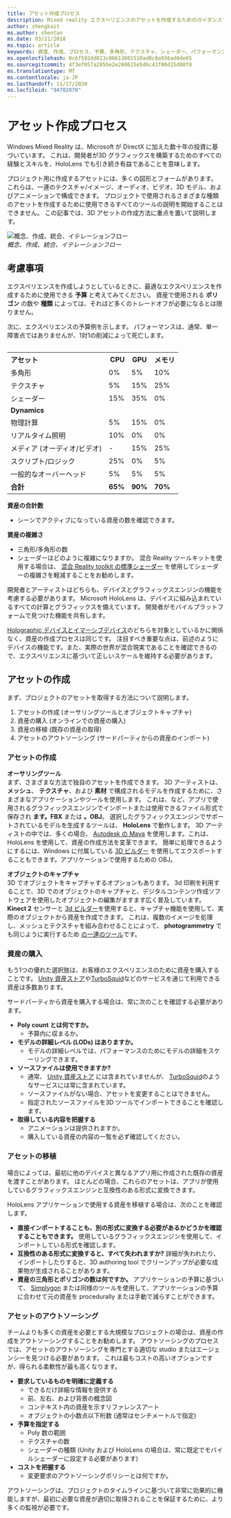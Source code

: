 ```yaml
---
title: アセット作成プロセス
description: Mixed reality エクスペリエンスのアセットを作成するためのガイダンスです。
author: shengkait
ms.author: shentan
ms.date: 03/21/2018
ms.topic: article
keywords: 資産、作成、プロセス、予算、多角形、テクスチャ、シェーダー、パフォーマンス、mixed reality ヘッドセット、windows mixed reality ヘッドセット、virtual reality ヘッドセット、HoloLens、MRTK、Mixed Reality Toolkit、assets
ms.openlocfilehash: 0c6f592dd813c06613801510ad8c8a936ad0de65
ms.sourcegitcommit: 4f3ef057a285be2e260615e5d6c41f00d15d08f8
ms.translationtype: MT
ms.contentlocale: ja-JP
ms.lasthandoff: 11/17/2020
ms.locfileid: "94702878"
---
```

# <a name="asset-creation-process"></a>アセット作成プロセス

Windows Mixed Reality は、Microsoft が DirectX に加えた数十年の投資に基づいています。 これは、開発者が3D グラフィックスを構築するためのすべての経験とスキルを、HoloLens でも引き続き有益であることを意味します。

プロジェクト用に作成するアセットには、多くの図形とフォームがあります。 これらは、一連のテクスチャ/イメージ、オーディオ、ビデオ、3D モデル、およびアニメーションで構成できます。 プロジェクトで使用されるさまざまな種類のアセットを作成するために使用できるすべてのツールの説明を開始することはできません。 この記事では、3D アセットの作成方法に重点を置いて説明します。

![概念、作成、統合、イテレーションフロー](images/concept-creation-integration-iteration-flow-640px.jpg)<br>
*概念、作成、統合、イテレーションフロー*

## <a name="things-to-consider"></a>考慮事項

エクスペリエンスを作成しようとしているときに、最適なエクスペリエンスを作成するために使用できる **予算** と考えてみてください。 資産で使用される **ポリゴン** の数や **種類** によっては、それほど多くのトレードオフが必要になるとは限りません。

次に、エクスペリエンスの予算例を示します。 パフォーマンスは、通常、単一障害点ではありませんが、1対1の削減によって死亡します。
<br>

<table style="float:right; margin-left: 10px;">
<tr>
<th style="text-align:left;"><b>アセット</b></th><th style="text-align:right;"> CPU</th><th> GPU</th><th> メモリ</th>
</tr><tr>
<td> 多角形</td><td> 0%</td><td> 5%</td><td> 10%</td>
</tr><tr>
<td> テクスチャ</td><td> 5%</td><td> 15%</td><td>25%</td>
</tr><tr>
<td> シェーダー</td><td> 15%</td><td> 35%</td><td> 0%</td>
</tr><tr>
<td> <b>Dynamics</b></td><td></td><td></td><td></td>
</tr><tr>
<td> 物理計算</td><td> 5%</td><td> 15%</td><td> 0%</td>
</tr><tr>
<td> リアルタイム照明</td><td> 10%</td><td> 0%</td><td> 0%</td>
</tr><tr>
<td> メディア (オーディオ/ビデオ)</td><td> -</td><td> 15%</td><td> 25%</td>
</tr><tr>
<td> スクリプト/ロジック</td><td> 25%</td><td> 0%</td><td> 5%</td>
</tr><tr>
<td> 一般的なオーバーヘッド</td><td> 5%</td><td> 5%</td><td> 5%</td>
</tr><tr>
<td> <b>合計</b></td><td> <b>65%</b></td><td> <b>90%</b></td><td> <b>70%</b></td>
</tr>
</table>

**資産の合計数**
* シーンでアクティブになっている資産の数を確認できます。

**資産の複雑さ**
* 三角形/多角形の数
* シェーダーはどのように複雑になりますか。 混合 Reality ツールキットを使用する場合は、 [混合 Reality toolkit の標準シェーダー](https://github.com/microsoft/MixedRealityToolkit-Unity/blob/mrtk_release/Documentation/README_MRTKStandardShader.md) を使用してシェーダーの複雑さを軽減することをお勧めします。

開発者とアーティストはどちらも、デバイスとグラフィックスエンジンの機能を考慮する必要があります。 Microsoft HoloLens は、デバイスに組み込まれているすべての計算とグラフィックスを備えています。 開発者がモバイルプラットフォームで見つけた機能を共有します。

[Holographic デバイスとイマーシブデバイス](../discover/mixed-reality.md#the-mixed-reality-spectrum)のどちらを対象としているかに関係なく、資産の作成プロセスは同じです。 注目すべき重要な点は、前述のようにデバイスの機能です。また、実際の世界が混合現実であることを確認できるので、エクスペリエンスに基づいて正しいスケールを維持する必要があります。

## <a name="authoring-assets"></a>アセットの作成

まず、プロジェクトのアセットを取得する方法について説明します。
1. アセットの作成 (オーサリングツールとオブジェクトキャプチャ)
2. 資産の購入 (オンラインでの資産の購入)
3. 資産の移植 (既存の資産の取得)
4. アセットのアウトソーシング (サードパーティからの資産のインポート)

### <a name="creating-assets"></a>アセットの作成

**オーサリングツール**<br>
まず、さまざまな方法で独自のアセットを作成できます。 3D アーティストは、 **メッシュ**、 **テクスチャ**、および **素材** で構成されるモデルを作成するために、さまざまなアプリケーションやツールを使用します。 これは、など、アプリで使用されるグラフィックスエンジンでインポートまたは使用できるファイル形式で保存され **ます。FBX** または **。OBJ**。 選択したグラフィックスエンジンでサポートされているモデルを生成するツールは、 **HoloLens** で動作します。 3D アーティストの中では、多くの場合、 [Autodesk の Maya](https://www.youtube.com/watch?v=q0K3n0Gf8mA) を使用します。これは、HoloLens を使用して、資産の作成方法を変革できます。 簡単に処理できるようにするには、Windows に付属している [3D ビルダー](https://developer.microsoft.com/windows/hardware/3d-print/3d-builder-resources) を使用してエクスポートすることもできます。アプリケーションで使用するための OBJ。

**オブジェクトのキャプチャ**<br>
3D でオブジェクトをキャプチャするオプションもあります。 3d 印刷を利用することで、3D でのオブジェクトのキャプチャと、デジタルコンテンツ作成ソフトウェアを使用したオブジェクトの編集がますます広く普及しています。 **Kinect 2** センサーと [3d ビルダー](https://developer.microsoft.com/windows/hardware/3d-print/3d-builder-resources)を使用すると、キャプチャ機能を使用して、実際のオブジェクトから資産を作成できます。 これは、複数のイメージを処理し、メッシュとテクスチャを組み合わせることによって、 **photogrammetry** でも同じように実行するため [の一連のツール](https://en.wikipedia.org/wiki/Comparison_of_photogrammetry_software)です。

### <a name="purchasing-assets"></a>資産の購入

もう1つの優れた選択肢は、お客様のエクスペリエンスのために資産を購入することです。 [Unity 資産ストア](https://www.assetstore.unity3d.com/)や[TurboSquid](https://www.turbosquid.com/)などのサービスを通じて利用できる資産は多数あります。

サードパーティから資産を購入する場合は、常に次のことを確認する必要があります。
* **Poly count とは何ですか。**
  * 予算内に収まるか。
* **モデルの詳細レベル (LODs) はありますか。**
  * モデルの詳細レベルでは、パフォーマンスのためにモデルの詳細をスケーリングできます。
* **ソースファイルは使用できますか?**
  * 通常、 [Unity 資産ストア](https://www.assetstore.unity3d.com/) には含まれていませんが、 [TurboSquid](https://www.turbosquid.com/)のようなサービスには常に含まれています。
  * ソースファイルがない場合、アセットを変更することはできません。
  * 指定されたソースファイルを3D ツールでインポートできることを確認します。
* **取得している内容を把握する**
  * アニメーションは提供されますか。
  * 購入している資産の内容の一覧を必ず確認してください。

### <a name="porting-assets"></a>アセットの移植

場合によっては、最初に他のデバイスと異なるアプリ用に作成された既存の資産を渡すことがあります。 ほとんどの場合、これらのアセットは、アプリが使用しているグラフィックスエンジンと互換性のある形式に変換できます。

HoloLens アプリケーションで使用する資産を移植する場合は、次のことを確認します。
* **直接インポートすることも、別の形式に変換する必要があるかどうかを確認することもできます。** 使用しているグラフィックスエンジンを使用して、インポートしている形式を確認します。
* **互換性のある形式に変換すると、すべて失われますか?** 詳細が失われたり、インポートしたりすると、3D authoring tool でクリーンアップが必要な成果物が生成されることがあります。
* **資産の三角形とポリゴンの数は何ですか。** アプリケーションの予算に基づいて、 [Simplygon](https://www.simplygon.com/) または同様のツールを使用して、アプリケーションの予算に合わせて元の資産を procedurally または手動で減らすことができます。

### <a name="outsourcing-assets"></a>アセットのアウトソーシング

チームよりも多くの資産を必要とする大規模なプロジェクトの場合は、資産の作成をアウトソーシングすることをお勧めします。 アウトソーシングのプロセスでは、アセットのアウトソーシングを専門とする適切な studio またはエージェンシーを見つける必要があります。 これは最もコストの高いオプションですが、得られる柔軟性が最も高くなります。
* **要求しているものを明確に定義する**
  * できるだけ詳細な情報を提供する
  * 前、左右、および背景の概念図
  * コンテキスト内の資産を示すリファレンスアート
  * オブジェクトの小数点以下桁数 (通常はセンチメートルで指定)
* **予算を指定する**
  * Poly 数の範囲
  * テクスチャの数
  * シェーダーの種類 (Unity および HoloLens の場合は、常に既定でモバイルシェーダーに設定する必要があります)
* **コストを把握する**
  * 変更要求のアウトソーシングポリシーとは何ですか。

アウトソーシングは、プロジェクトのタイムラインに基づいて非常に効果的に機能しますが、最初に必要な資産が適切に取得されることを保証するために、より多くの監視が必要です。
